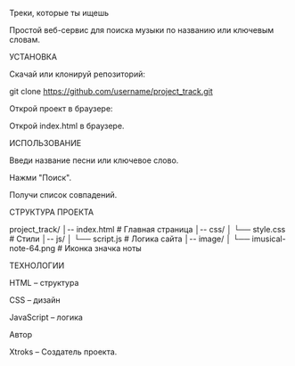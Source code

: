 Треки, которые ты ищешь

Простой веб-сервис для поиска музыки по названию или ключевым словам.

УСТАНОВКА

Скачай или клонируй репозиторий:

git clone https://github.com/username/project_track.git

Открой проект в браузере:

Открой index.html в браузере.

ИСПОЛЬЗОВАНИЕ

Введи название песни или ключевое слово.

Нажми "Поиск".

Получи список совпадений.

СТРУКТУРА ПРОЕКТА

project_track/
│-- index.html  # Главная страница
│-- css/
│   └── style.css  # Стили
│-- js/
│   └── script.js  # Логика сайта
│-- image/
│   └── imusical-note-64.png  # Иконка значка ноты

ТЕХНОЛОГИИ

HTML – структура

CSS – дизайн

JavaScript – логика

Автор

Xtroks – Создатель проекта.

